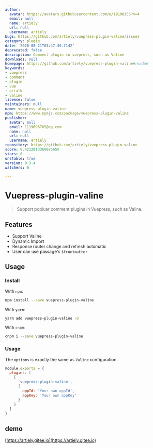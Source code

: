 ```yaml
---
author:
  avatar: https://avatars.githubusercontent.com/u/19198355?v=4
  email: null
  name: artiely
  url: null
  username: artiely
bugs: https://github.com/artiely/vuepress-plugin-valine/issues
category: plugin
date: '2020-08-21T03:47:46.714Z'
deprecated: false
description: Comment plugin in vuepress, such as Valine
downloads: null
homepage: https://github.com/artiely/vuepress-plugin-valine#readme
keywords:
- vuepress
- comment
- plugin
- vue
- gitalk
- valine
license: false
maintainers: null
name: vuepress-plugin-valine
npm: https://www.npmjs.com/package/vuepress-plugin-valine
publisher:
  avatar: null
  email: 1119696785@qq.com
  name: null
  url: null
  username: artiely
repository: https://github.com/artiely/vuepress-plugin-valine
score: 0.4212813360686659
stars: 0
unstable: true
version: 0.3.4
watchers: 0

---
```


# Vuepress-plugin-valine

> Support popluar comment plugins in Vuepress, such as Valine.

## Features

- Support Valine
- Dynamic Import
- Response router change and refresh automatic
- User can use passage's `$frontmatter`

## Usage

### Install

With `npm`:

```bash
npm install --save vuepress-plugin-valine
```

With `yarn`:

```bash
yarn add vuepress-plugin-valine -D
```

With `cnpm`:

```bash
cnpm i --save vuepress-plugin-valine
```

### Usage

The `options` is exactly the same as `Valine` configuration.

```javascript
module.exports = {
  plugins: [
    [
      'vuepress-plugin-valine',
      {
        appId: 'Your own appId',
        appKey: 'Your own appKey'
      }
    ]
  ]
}
```

## demo

[https://artiely.gitee.io](https://artiely.gitee.io)
